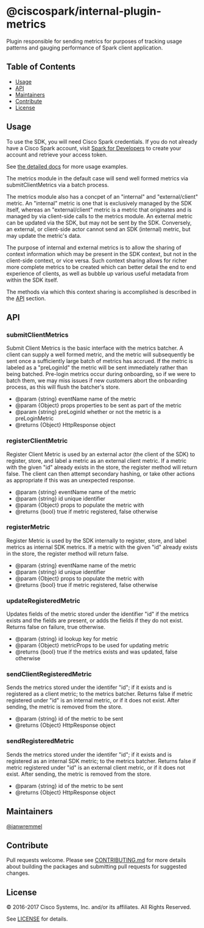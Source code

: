# @ciscospark/internal-plugin-metrics

Plugin responsible for sending metrics for purposes of tracking usage patterns and gauging performance of Spark client application.

## Table of Contents

- [Usage](#usage)
- [API](#api)
- [Maintainers](#maintainers)
- [Contribute](#contribute)
- [License](#license)

## Usage

To use the SDK, you will need Cisco Spark credentials. If you do not already have a Cisco Spark account, visit
[Spark for Developers](https://developer.ciscospark.com/) to create your account and retrieve your access token.

See [the detailed docs](https://ciscospark.github.io/spark-js-sdk/) for more usage examples.

The metrics module in the default case will send well formed metrics via submitClientMetrics via a batch process.

The metrics module also has a concpet of an "internal" and "external/client" metric. An "internal" metric is one that is exclusively managed by the
SDK itself, whereas an "external/client" metric is a metric that originates and is managed by via client-side calls to the metrics module. An external metric can be updated via the SDK, but may not be sent by the SDK. Conversely, an external, or client-side actor cannot send an SDK (internal) metric, but may update the metric's data. 

The purpose of internal and external metrics is to allow the sharing of context information which may be present in the SDK context, but not in the client-side context, or vice versa. Such context sharing allows for richer more complete metrics to be created which can better detail the end to end experience of clients, as well as bubble up various useful metadata from within the SDK itself.

The methods via which this context sharing is accomplished is described in the [API](#api) section.

## API

### submitClientMetrics

Submit Client Metrics is the basic interface with the metrics batcher. A client can supply a well formed metric, and the metric will subsequently be sent once a sufficiently large batch of metrics has accrued. If the metric is labeled as a "preLoginId" the metric will be sent immediately rather than being batched. Pre-login metrics occur during onboarding, so if we were to batch them, we may miss issues if new customers abort the onboarding process, as this will flush the batcher's store.

   * @param {string} eventName name of the metric
   * @param {Object} props properties to be sent as part of the metric
   * @param {string} preLoginId whether or not the metric is a preLoginMetric 
   * @returns {Object} HttpResponse object

### registerClientMetric

Register Client Metric is used by an external actor (the client of the SDK) to register, store, and label a metric as an external client metric. If a metric with the given "id" already exists in the store, the register method will return false. The client can then attempt secondary hashing, or take other actions as appropriate if this was an unexpected response.

  * @param {string} eventName name of the metric
  * @param {string} id unique identifier
  * @param {Object} props to populate the metric with
  * @returns {bool} true if metric registered, false otherwise

### registerMetric

Register Metric is used by the SDK internally to register, store, and label metrics as internal SDK metrics.  If a metric with the given "id" already exists in the store, the register method will return false.

  * @param {string} eventName name of the metric
  * @param {string} id unique identifier
  * @param {Object} props to populate the metric with
  * @returns {bool} true if metric registered, false otherwise

### updateRegisteredMetric

Updates fields of the metric stored under the identifier "id" if the metrics exists and the fields are present, or adds the fields if they do not exist. Returns false on failure, true otherwise.

   * @param {string} id lookup key for metric
   * @param {Object} metricProps to be used for updating metric
   * @returns {bool} true if the metrics exists and was updated, false otherwise

### sendClientRegisteredMetric

Sends the metrics stored under the identifer "id"; if it exists and is registered as a client metric; to the metrics batcher. Returns false if metric registered under "id" is an internal metric, or if it does not exist. After sending, the metric is removed from the store.

   * @param {string} id of the metric to be sent
   * @returns {Object} HttpResponse object

### sendRegisteredMetric

Sends the metrics stored under the identifer "id"; if it exists and is registered as an internal SDK metric; to the metrics batcher. Returns false if metric registered under "id" is an external client metric, or if it does not exist. After sending, the metric is removed from the store.

   * @param {string} id of the metric to be sent
   * @returns {Object} HttpResponse object

## Maintainers

[@ianwremmel](https://github.com/ianwremmel)

## Contribute

Pull requests welcome. Please see [CONTRIBUTING.md](./CONTRIBUTING.md) for more details about building the packages
and submitting pull requests for suggested changes.

## License

&copy; 2016-2017 Cisco Systems, Inc. and/or its affiliates. All Rights Reserved.

See [LICENSE](LICENSE) for details.
